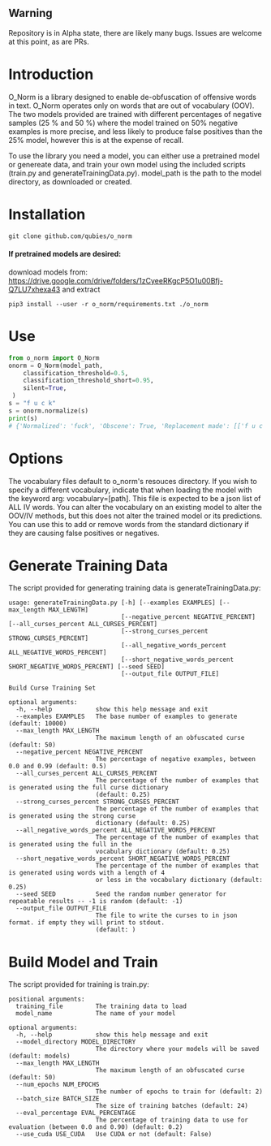 ## Warning
Repository is in Alpha state, there are likely many bugs. Issues are welcome at this point, as are PRs. 

# Introduction
O_Norm is a library designed to enable de-obfuscation of offensive words in text. O_Norm operates only on words that are out of vocabulary (OOV). The two models provided are trained with different percentages of negative samples (25 % and 50 %) where the model trained on 50% negative examples is more precise, and less likely to produce false positives than the 25% model, however this is at the expense of recall.

To use the library you need a model, you can either use a pretrained model or genereate data, and train your own model using the included scripts (train.py and generateTrainingData.py).
model_path is the path to the model directory, as downloaded or created.

# Installation
``` 
git clone github.com/qubies/o_norm
```

#### If pretrained models are desired:
download models from: https://drive.google.com/drive/folders/1zCyeeRKgcP5O1u00Bfj-Q7LU7xhexa43 
and extract

```
pip3 install --user -r o_norm/requirements.txt ./o_norm 
```

# Use
```python
from o_norm import O_Norm
onorm = O_Norm(model_path,
    classification_threshold=0.5,
    classification_threshold_short=0.95,
    silent=True,
 )
s = "f u c k"
s = onorm.normalize(s)
print(s)
# {'Normalized': 'fuck', 'Obscene': True, 'Replacement made': [['f u c k', 'fuck']], 'Score': 0.9905826269259627}
```

# Options
The vocabulary files default to o_norm's resouces directory. If you wish to specify a different vocabulary, indicate that when  loading the model with the keyword arg: vocabulary=[path].
This file is expected to be a json list of ALL IV words.
You can alter the vocabulary on an existing model to alter the OOV/IV methods, but this does not alter the trained model or its predictions. You can use this to add or remove words from the standard dictionary if they are causing false positives or negatives.

# Generate Training Data
The script provided for generating training data is generateTrainingData.py:
```
usage: generateTrainingData.py [-h] [--examples EXAMPLES] [--max_length MAX_LENGTH]
                               [--negative_percent NEGATIVE_PERCENT] [--all_curses_percent ALL_CURSES_PERCENT]
                               [--strong_curses_percent STRONG_CURSES_PERCENT]
                               [--all_negative_words_percent ALL_NEGATIVE_WORDS_PERCENT]
                               [--short_negative_words_percent SHORT_NEGATIVE_WORDS_PERCENT] [--seed SEED]
                               [--output_file OUTPUT_FILE]

Build Curse Training Set

optional arguments:
  -h, --help            show this help message and exit
  --examples EXAMPLES   The base number of examples to generate (default: 10000)
  --max_length MAX_LENGTH
                        The maximum length of an obfuscated curse (default: 50)
  --negative_percent NEGATIVE_PERCENT
                        The percentage of negative examples, between 0.0 and 0.99 (default: 0.5)
  --all_curses_percent ALL_CURSES_PERCENT
                        The percentage of the number of examples that is generated using the full curse dictionary
                        (default: 0.25)
  --strong_curses_percent STRONG_CURSES_PERCENT
                        The percentage of the number of examples that is generated using the strong curse
                        dictionary (default: 0.25)
  --all_negative_words_percent ALL_NEGATIVE_WORDS_PERCENT
                        The percentage of the number of examples that is generated using the full in the
                        vocabulary dictionary (default: 0.25)
  --short_negative_words_percent SHORT_NEGATIVE_WORDS_PERCENT
                        The percentage of the number of examples that is generated using words with a length of 4
                        or less in the vocabulary dictionary (default: 0.25)
  --seed SEED           Seed the random number generator for repeatable results -- -1 is random (default: -1)
  --output_file OUTPUT_FILE
                        The file to write the curses to in json format. if empty they will print to stdout.
                        (default: )
```

# Build Model and Train
The script provided for training is train.py:
```
positional arguments:
  training_file         The training data to load
  model_name            The name of your model

optional arguments:
  -h, --help            show this help message and exit
  --model_directory MODEL_DIRECTORY
                        The directory where your models will be saved (default: models)
  --max_length MAX_LENGTH
                        The maximum length of an obfuscated curse (default: 50)
  --num_epochs NUM_EPOCHS
                        The number of epochs to train for (default: 2)
  --batch_size BATCH_SIZE
                        The size of training batches (default: 24)
  --eval_percentage EVAL_PERCENTAGE
                        The percentage of training data to use for evaluation (between 0.0 and 0.90) (default: 0.2)
  --use_cuda USE_CUDA   Use CUDA or not (default: False)
```
